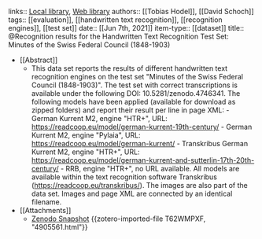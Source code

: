links:: [Local library](zotero://select/groups/2386895/items/FE7IUANE), [Web library](https://www.zotero.org/groups/2386895/items/FE7IUANE)
authors:: [[Tobias Hodel]], [[David Schoch]]
tags:: [[evaluation]], [[handwritten text recognition]], [[recognition engines]], [[test set]]
date:: [[Jun 7th, 2021]]
item-type:: [[dataset]]
title:: @Recognition results for the Handwritten Text Recognition Test Set: Minutes of the Swiss Federal Council (1848-1903)

- [[Abstract]]
	- This data set reports the results of different handwritten text recognition engines on the test set "Minutes of the Swiss Federal Council (1848-1903)". The test set with correct transcriptions is available under the following DOI: 10.5281/zenodo.4746341. The following models have been applied (available for download as zipped folders) and report their result per line in page XML: - German Kurrent M2, engine "HTR+", URL: https://readcoop.eu/model/german-kurrent-19th-century/ - German Kurrent M2, engine "Pylaia", URL: https://readcoop.eu/model/german-kurrent/ - Transkribus German Kurrent M2, engine "HTR+", URL: https://readcoop.eu/model/german-kurrent-and-sutterlin-17th-20th-century/ - RRB, engine "HTR+", no URL available. All models are available within the text recognition software Transkribus (https://readcoop.eu/transkribus/). The images are also part of the data set. Images and page XML are connected by an identical filename.
- [[Attachments]]
	- [Zenodo Snapshot](https://zenodo.org/record/4905561#.YL3nRetCT0o) {{zotero-imported-file T62WMPXF, "4905561.html"}}